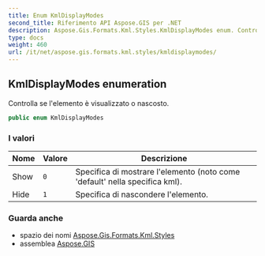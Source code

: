 ```yaml
---
title: Enum KmlDisplayModes
second_title: Riferimento API Aspose.GIS per .NET
description: Aspose.Gis.Formats.Kml.Styles.KmlDisplayModes enum. Controlla se lelemento è visualizzato o nascosto.
type: docs
weight: 460
url: /it/net/aspose.gis.formats.kml.styles/kmldisplaymodes/
---
```

## KmlDisplayModes enumeration

Controlla se l'elemento è visualizzato o nascosto.

```csharp
public enum KmlDisplayModes
```

### I valori

| Nome | Valore | Descrizione |
| --- | --- | --- |
| Show | `0` | Specifica di mostrare l'elemento (noto come 'default' nella specifica kml). |
| Hide | `1` | Specifica di nascondere l'elemento. |

### Guarda anche

* spazio dei nomi [Aspose.Gis.Formats.Kml.Styles](../../aspose.gis.formats.kml.styles/)
* assemblea [Aspose.GIS](../../)


